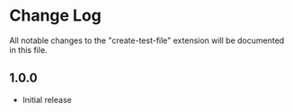 # Change Log
All notable changes to the "create-test-file" extension will be documented in this file.

## 1.0.0
- Initial release